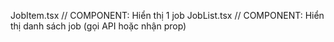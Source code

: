 JobItem.tsx // COMPONENT: Hiển thị 1 job
JobList.tsx // COMPONENT: Hiển thị danh sách job (gọi API hoặc nhận prop)

